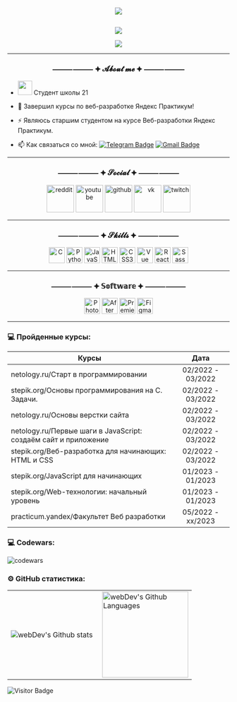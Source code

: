 
#  <p align="center"><img src="https://aniyuki.com/wp-content/uploads/2021/12/aniyuki-my-hero-academia-40.gif" /></p>
<p align="center"><a href="https://www.github.com/arffei" target="_blank" rel="noreferrer"><img
src="https://img.shields.io/github/followers/arffei?logo=github&style=for-the-badge&color=ef4444&labelColor=1c1917" /></a></p>
<p align="center"><a href="https://www.twitch.tv/arffei" target="_blank" rel="noreferrer"><img
src="https://img.shields.io/twitch/status/arffei?logo=twitchsx&style=for-the-badge&color=0891b2&labelColor=1c1917&label=TWITCH+STATUS" /></a></p>

---

### <p align="center">⸻⸻ ⯌ 𝓐𝓫𝓸𝓾𝓽 𝓶𝓮 ⯌ ⸻⸻</p>

- <a href="https://ibb.co/BnsnvRB"><img src="https://i.ibb.co/BnsnvRB/twenty-one-1.png"  width="32" height="32"></a> Студент школы 21

- :seedling: Завершил курсы по веб-разработке Яндекс Практикум!

- :zap: Являюсь старшим студентом на курсе Веб-разработки Яндекс Практикум.

- :mailbox: Как связаться со мной: [![Telegram Badge](https://img.shields.io/badge/-arffei-blue?style=flat&logo=Telegram&logoColor=white)](https://t.me/arffei) [![Gmail Badge](https://img.shields.io/badge/-Gmail-red?style=flat&logo=Gmail&logoColor=white)](mailto:arffei.storm@gmail.com)

---

### <p align="center">⸻⸻ ⯌ 𝓢𝓸𝓬𝓲𝓪𝓵 ⯌ ⸻⸻</p>

<p align="center"><a href="https://ibb.co/gDh7mwD"><img src="https://i.ibb.co/gDh7mwD/reddit.png" width="62" height="62" alt="reddit" border="0"></a> 
<a href="https://ibb.co/2jWfsbg"><img src="https://i.ibb.co/2jWfsbg/youtube.png" width="62" height="62" alt="youtube" border="0"></a> 
<a href="https://github.com/Arffei"><img src="https://i.ibb.co/j49Fssy/github.png" width="62" height="62" alt="github" border="0"></a> 
<a href="https://vk.com/arffei"><img src="https://i.ibb.co/F8V2GPw/vk.png" width="62" height="62" alt="vk" border="0"></a> 
<a href="https://www.twitch.tv/arffei"><img src="https://i.ibb.co/frh2ftf/twitch.png" width="62" height="62" alt="twitch" border="0"></a></p>

---

### <p align="center">⸻⸻ ⯌ 𝓢𝓴𝓲𝓵𝓵𝓼 ⯌ ⸻⸻</p>

<p align="center">
<a href="https://docs.microsoft.com/en-us/cpp/?view=msvc-170" target="_blank" rel="noreferrer"><img src="https://raw.githubusercontent.com/danielcranney/readme-generator/main/public/icons/skills/c-colored.svg" width="36" height="36" alt="C" /></a>
<a href="https://www.python.org/" target="_blank" rel="noreferrer"><img src="https://raw.githubusercontent.com/danielcranney/readme-generator/main/public/icons/skills/python-colored.svg" width="36" height="36" alt="Python" /></a>
<a href="https://developer.mozilla.org/en-US/docs/Web/JavaScript" target="_blank" rel="noreferrer"><img src="https://raw.githubusercontent.com/danielcranney/readme-generator/main/public/icons/skills/javascript-colored.svg" width="36" height="36" alt="JavaScript" /></a>
<a href="https://developer.mozilla.org/en-US/docs/Glossary/HTML5" target="_blank" rel="noreferrer"><img src="https://raw.githubusercontent.com/danielcranney/readme-generator/main/public/icons/skills/html5-colored.svg" width="36" height="36" alt="HTML5" /></a>
<a href="https://www.w3.org/TR/CSS/#css" target="_blank" rel="noreferrer"><img src="https://raw.githubusercontent.com/danielcranney/readme-generator/main/public/icons/skills/css3-colored.svg" width="36" height="36" alt="CSS3" /></a>
<a href="https://vuejs.org/" target="_blank" rel="noreferrer"><img src="https://raw.githubusercontent.com/danielcranney/readme-generator/main/public/icons/skills/vuejs-colored.svg" width="36" height="36" alt="Vue" /></a>
<a href="https://reactjs.org/" target="_blank" rel="noreferrer"><img src="https://raw.githubusercontent.com/danielcranney/readme-generator/main/public/icons/skills/react-colored.svg" width="36" height="36" alt="React" /></a>
<a href="https://sass-lang.com/" target="_blank" rel="noreferrer"><img src="https://raw.githubusercontent.com/danielcranney/readme-generator/main/public/icons/skills/sass-colored.svg" width="36" height="36" alt="Sass" /></a>
</p>

---

### <p align="center">⸻⸻ ⯌ 𝕊𝕠𝕗𝕥𝕨𝕒𝕣𝕖 ⯌ ⸻⸻</p>

<p align="center">
<a href="https://www.adobe.com/uk/products/photoshop.html" target="_blank" rel="noreferrer"><img src="https://raw.githubusercontent.com/danielcranney/readme-generator/main/public/icons/skills/photoshop-colored.svg" width="36" height="36" alt="Photoshop" /></a>
<a href="https://www.adobe.com/uk/products/aftereffects.html" target="_blank" rel="noreferrer"><img src="https://raw.githubusercontent.com/danielcranney/readme-generator/main/public/icons/skills/aftereffects-colored.svg" width="36" height="36" alt="After Effects" /></a>
<a href="https://www.adobe.com/uk/products/premiere.html" target="_blank" rel="noreferrer"><img src="https://raw.githubusercontent.com/danielcranney/readme-generator/main/public/icons/skills/premierepro-colored.svg" width="36" height="36" alt="Premiere Pro" /></a>
<a href="https://www.figma.com/" target="_blank" rel="noreferrer"><img src="https://raw.githubusercontent.com/danielcranney/readme-generator/main/public/icons/skills/figma-colored.svg" width="36" height="36" alt="Figma" /></a>
</p>

---

### 💻 Пройденные курсы:

| Курсы                                                           | Дата              |
| ----------------------------------------------------------------| :---------------: |
| netology.ru/Старт в программировании                            | 02/2022 - 03/2022 |
| stepik.org/Основы программирования на C. Задачи.                | 02/2022 - 03/2022 |
| netology.ru/Основы верстки сайта                                | 02/2022 - 03/2022 |
| netology.ru/Первые шаги в JavaScript: создаём сайт и приложение | 02/2022 - 03/2022 |
| stepik.org/Веб-разработка для начинающих: HTML и CSS            | 02/2022 - 03/2022 |
| stepik.org/JavaScript для начинающих                            | 01/2023 - 01/2023 |
| stepik.org/Web-технологии: начальный уровень                    | 01/2023 - 01/2023 |
| practicum.yandex/Факультет Веб разработки                       | 05/2022 - xx/2023 |


### 💻 Codewars:

![codewars](https://www.codewars.com/users//badges/large)

### ⚙️ GitHub статистика:

<table>
  <tr>
    <td>
      <img align="left" src="http://github-readme-streak-stats.herokuapp.com?user=arffei&theme=dark&background=000000" alt="webDev's Github stats" />
    </td>
    <td>
      <img height="195px" align="right" alt="webDev's Github Languages" src="https://github-readme-stats-sigma-five.vercel.app/api/top-langs/?username=arffei&layout=compact&theme=vision-friendly-dark" />
    </td>
  </tr>
</table>

![Visitor Badge](https://visitor-badge.laobi.icu/badge?page_id=arffei)
